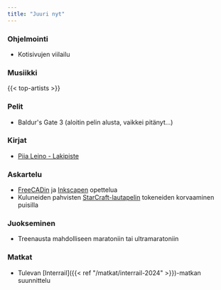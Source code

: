 ```yaml
---
title: "Juuri nyt"
---
```


### Ohjelmointi
- Kotisivujen viilailu

### Musiikki
{{< top-artists >}}

### Pelit
- Baldur's Gate 3 (aloitin pelin alusta, vaikkei pitänyt...)

### Kirjat
- [Piia Leino - Lakipiste](https://finna.fi/Record/anders.1857971?sid=4731209284)

### Askartelu
- [FreeCADin](https://www.freecad.org/) ja [Inkscapen](https://inkscape.org/) opettelua
- Kuluneiden pahvisten [StarCraft-lautapelin](https://boardgamegeek.com/boardgame/22827/starcraft-the-board-game) tokeneiden korvaaminen puisilla

### Juokseminen
- Treenausta mahdolliseen maratoniin tai ultramaratoniin

### Matkat
- Tulevan [Interrail]({{< ref "/matkat/interrail-2024" >}})-matkan suunnittelu